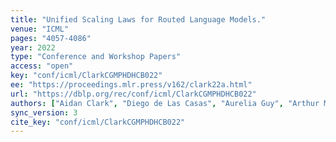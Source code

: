 ```yaml
---
title: "Unified Scaling Laws for Routed Language Models."
venue: "ICML"
pages: "4057-4086"
year: 2022
type: "Conference and Workshop Papers"
access: "open"
key: "conf/icml/ClarkCGMPHDHCB022"
ee: "https://proceedings.mlr.press/v162/clark22a.html"
url: "https://dblp.org/rec/conf/icml/ClarkCGMPHDHCB022"
authors: ["Aidan Clark", "Diego de Las Casas", "Aurelia Guy", "Arthur Mensch", "Michela Paganini", "Jordan Hoffmann", "Bogdan Damoc", "Blake A. Hechtman", "Trevor Cai", "Sebastian Borgeaud", "George van den Driessche", "Eliza Rutherford", "Tom Hennigan", "Matthew J. Johnson", "Albin Cassirer", "Chris Jones", "Elena Buchatskaya", "David Budden", "Laurent Sifre", "Simon Osindero", "Oriol Vinyals", "Marc&apos;Aurelio Ranzato", "Jack W. Rae", "Erich Elsen", "Koray Kavukcuoglu", "Karen Simonyan"]
sync_version: 3
cite_key: "conf/icml/ClarkCGMPHDHCB022"
---
```

